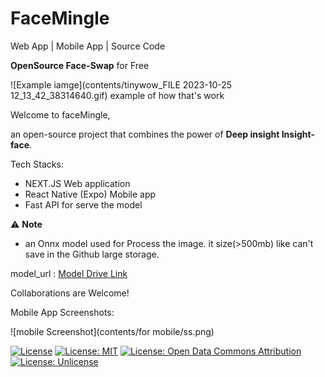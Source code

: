 # FaceMingle 
Web App | Mobile App | Source Code

**OpenSource Face-Swap** for Free 

![Example iamge](contents/tinywow_FILE 2023-10-25 12_13_42_38314640.gif)
example of how that's work

Welcome to faceMingle,

an open-source project that combines the power of **Deep insight Insight-face**.

Tech Stacks:
- NEXT.JS Web application
- React Native (Expo) Mobile app
- Fast API for serve the model 

⚠️ **Note** 
- an Onnx model used for Process the image. it size(>500mb) like can't save in the Github large storage.
 
model_url : [Model Drive Link](https://drive.google.com/file/d/1krOLgjW2tAPaqV-Bw4YALz0xT5zlb5HF/view?usp=sharing)

Collaborations are Welcome!

Mobile App Screenshots:

![mobile Screenshot](contents/for mobile/ss.png)


[![License](https://img.shields.io/badge/License-Apache_2.0-blue.svg)](https://opensource.org/licenses/Apache-2.0)
[![License: MIT](https://img.shields.io/badge/License-MIT-yellow.svg)](https://opensource.org/licenses/MIT)
[![License: Open Data Commons Attribution](https://img.shields.io/badge/License-ODC_BY-brightgreen.svg)](https://opendatacommons.org/licenses/by/)
[![License: Unlicense](https://img.shields.io/badge/license-Unlicense-blue.svg)](http://unlicense.org/)

